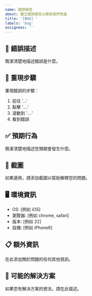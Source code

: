 ```yaml
---
name: 錯誤報告
about: 建立錯誤報告以幫助我們改進
title: '[BUG] '
labels: 'bug'
assignees: ''
---
```


## 🐛 錯誤描述

簡潔清楚地描述錯誤是什麼。

## 🔄 重現步驟

重現錯誤的步驟：

1. 前往 '...'
2. 點擊 '....'
3. 滾動到 '....'
4. 看到錯誤

## ✅ 預期行為

簡潔清楚地描述您預期會發生什麼。

## 📸 截圖

如果適用，請添加截圖以幫助解釋您的問題。

## 🖥️ 環境資訊

- OS: [例如 iOS]
- 瀏覽器: [例如 chrome, safari]
- 版本: [例如 22]
- 設備: [例如 iPhone6]

## 📋 額外資訊

在此添加關於問題的任何其他資訊。

## 🔧 可能的解決方案

如果您有解決方案的想法，請在此描述。